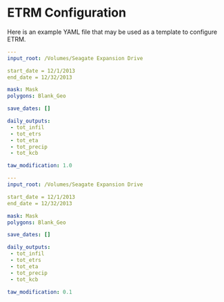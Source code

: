 ETRM Configuration
==================

Here is an example YAML file that may be used as a template to configure ETRM. 

```yaml
---
input_root: /Volumes/Seagate Expansion Drive

start_date = 12/1/2013
end_date = 12/32/2013

mask: Mask
polygons: Blank_Geo

save_dates: []

daily_outputs:
 - tot_infil
 - tot_etrs
 - tot_eta
 - tot_precip
 - tot_kcb

taw_modification: 1.0

---
input_root: /Volumes/Seagate Expansion Drive

start_date = 12/1/2013
end_date = 12/32/2013

mask: Mask
polygons: Blank_Geo

save_dates: []

daily_outputs:
 - tot_infil
 - tot_etrs
 - tot_eta
 - tot_precip
 - tot_kcb

taw_modification: 0.1
```
